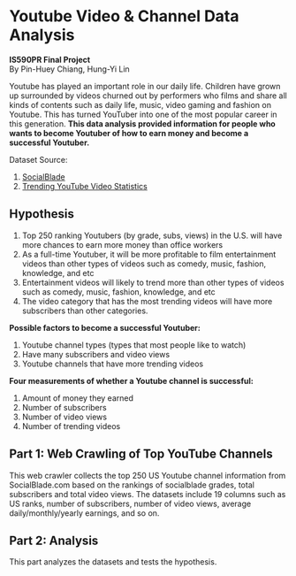 # Youtube Video & Channel Data Analysis
**IS590PR Final Project**<br>
By Pin-Huey Chiang, Hung-Yi Lin

Youtube has played an important role in our daily life. Children have grown up surrounded by videos churned out by performers who films and share all kinds of contents such as daily life, music, video gaming and fashion on Youtube. This has turned YouTuber into one of the most popular career in this generation. **This data analysis provided information for people who wants to become Youtuber of how to earn money and become a successful Youtuber.**

Dataset Source:
1. [SocialBlade](https://socialblade.com)
2. [Trending YouTube Video Statistics](https://www.kaggle.com/datasnaek/youtube-new/kernels)

## Hypothesis
1. Top 250 ranking Youtubers (by grade, subs, views) in the U.S. will have more chances to earn more money than office workers
2. As a full-time Youtuber, it will be more profitable to film entertainment videos than other types of videos such as comedy, music, fashion, knowledge, and etc
3. Entertainment videos will likely to trend more than other types of videos such as comedy, music, fashion, knowledge, and etc
4. The video category that has the most trending videos will have more subscribers than other categories. 

**Possible factors to become a successful Youtuber:**
1. Youtube channel types (types that most people like to watch)
2. Have many subscribers and video views 
3. Youtube channels that have more trending videos

**Four measurements of whether a Youtube channel is successful:**
1. Amount of money they earned
2. Number of subscribers
3. Number of video views
4. Number of trending videos

## Part 1: Web Crawling of Top YouTube Channels 
This web crawler collects the top 250 US Youtube channel information from SocialBlade.com based on the rankings of socialblade grades, total subscribers and total video views. The datasets include 19 columns such as US ranks, number of subscribers, number of video views, average daily/monthly/yearly earnings, and so on.

## Part 2: Analysis
This part analyzes the datasets and tests the hypothesis. 

